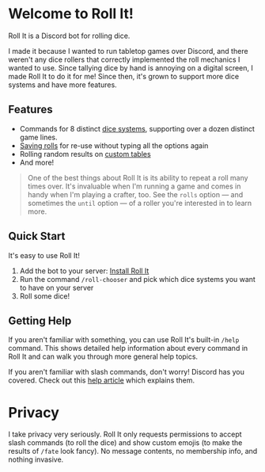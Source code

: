 # Welcome to Roll It!

Roll It is a Discord bot for rolling dice.

I made it because I wanted to run tabletop games over Discord, and there weren't any dice rollers that correctly implemented the roll mechanics I wanted to use. Since tallying dice by hand is annoying on a digital screen, I made Roll It to do it for me! Since then, it's grown to support more dice systems and have more features.

## Features

* Commands for 8 distinct [dice systems](/systems), supporting over a dozen distinct game lines.
* [Saving rolls](/features/saved) for re-use without typing all the options again
* Rolling random results on [custom tables](/features/tables)
* And more!

> One of the best things about Roll It is its ability to repeat a roll many times over. It's invaluable when I'm running a game and comes in handy when I'm playing a crafter, too. See the `rolls` option — and sometimes the `until` option — of a roller you're interested in to learn more.

## Quick Start

It's easy to use Roll It!

1. Add the bot to your server: [Install Roll It](https://discord.com/oauth2/authorize?client_id=1037522511509848136&permissions=2147747840&integration_type=0&scope=bot+applications.commands)
2. Run the command `/roll-chooser` and pick which dice systems you want to have on your server
3. Roll some dice!

## Getting Help

If you aren't familiar with something, you can use Roll It's built-in `/help` command. This shows detailed help information about every command in Roll It and can walk you through more general help topics.

If you aren't familiar with slash commands, don't worry! Discord has you covered. Check out this [help article](https://support.discord.com/hc/en-us/articles/1500000368501-Slash-Commands-FAQ) which explains them.

# Privacy

I take privacy very seriously. Roll It only requests permissions to accept slash commands (to roll the dice) and show custom emojis (to make the results of `/fate` look fancy). No message contents, no membership info, and nothing invasive.
